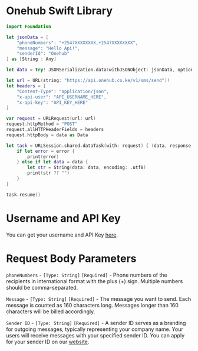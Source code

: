 # Onehub Swift Library
```swift
import Foundation

let jsonData = [
    "phoneNumbers": "+2547XXXXXXXX,+2547XXXXXXXX",
    "message": "Hello Api!",
    "senderId": "Onehub"
] as [String : Any]

let data = try! JSONSerialization.data(withJSONObject: jsonData, options: [])

let url = URL(string: "https://api.onehub.co.ke/v1/sms/send")!
let headers = [
    "Content-Type": "application/json",
    "x-api-user": "API_USERNAME_HERE",
    "x-api-key": "API_KEY_HERE"
]

var request = URLRequest(url: url)
request.httpMethod = "POST"
request.allHTTPHeaderFields = headers
request.httpBody = data as Data

let task = URLSession.shared.dataTask(with: request) { (data, response, error) in
    if let error = error {
        print(error)
    } else if let data = data {
        let str = String(data: data, encoding: .utf8)
        print(str ?? "")
    }
}

task.resume()
```
# Username and API Key
You can get your username and API Key [here](https://dashboard.onehub.co.ke/account/0/user/signup).
# Request Body Parameters
`phoneNumbers` - `[Type: String]` `[Required]` - Phone numbers of the recipients in international format with the plus (+) sign. Multiple numbers should be comma-separated.

`Message` - `[Type: String]` `[Required]` - The message you want to send. Each message is counted as 160 characters long. Messages longer than 160 characters will be billed accordingly.

`Sender ID` - `[Type: String]` `[Required]` - A sender ID serves as a branding for outgoing messages, typically representing your company name. Your users will receive messages with your specified sender ID. You can apply for your sender ID on our [website](https://onehub.co.ke/).
